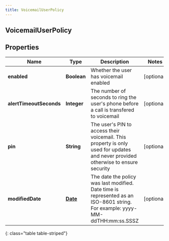 ```yaml
---
title: VoicemailUserPolicy
---
```

## VoicemailUserPolicy


## Properties

| Name | Type | Description | Notes |
| ------------ | ------------- | ------------- | ------------- |
| **enabled** | **Boolean** | Whether the user has voicemail enabled |  [optional] |
| **alertTimeoutSeconds** | **Integer** | The number of seconds to ring the user&#39;s phone before a call is transfered to voicemail |  [optional] |
| **pin** | **String** | The user&#39;s PIN to access their voicemail. This property is only used for updates and never provided otherwise to ensure security |  [optional] |
| **modifiedDate** | [**Date**](Date.html) | The date the policy was last modified. Date time is represented as an ISO-8601 string. For example: yyyy-MM-ddTHH:mm:ss.SSSZ |  [optional] |
{: class="table table-striped"}



